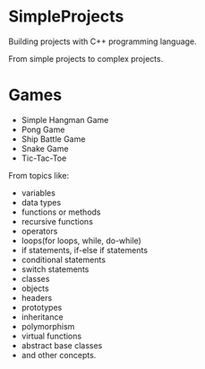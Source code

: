 # SimpleProjects

Building projects with C++ programming language.

From simple projects to complex projects.

# Games
- Simple Hangman Game
- Pong Game
- Ship Battle Game
- Snake Game
- Tic-Tac-Toe

From topics like: 
- variables
- data types
- functions or methods
- recursive functions
- operators
- loops(for loops, while, do-while)
- if statements, if-else if statements
- conditional statements
- switch statements 
- classes
- objects
- headers
- prototypes
- inheritance
- polymorphism
- virtual functions
- abstract base classes 
- and other concepts.
